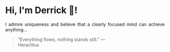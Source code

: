 # Hi, I'm Derrick 👋!
<p align="justify">I admire uniqueness and believe that a clearly focused mind can achieve anything...</p> 
<!-- #quote-start -->
<blockquote>&ldquo;Everything flows, nothing stands still.&rdquo; &mdash; <footer>Heraclitus</footer></blockquote>
<!-- #quote-end -->
